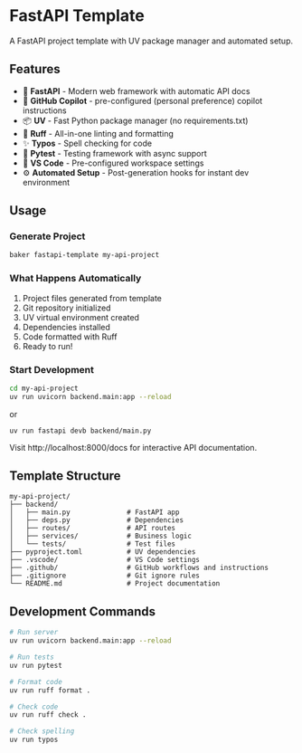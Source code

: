# FastAPI Template

A FastAPI project template with UV package manager and automated setup.

## Features

- 🚀 **FastAPI** - Modern web framework with automatic API docs
- 🤖 **GitHub Copilot** - pre-configured (personal preference) copilot instructions
- 📦 **UV** - Fast Python package manager (no requirements.txt)
- 🧹 **Ruff** - All-in-one linting and formatting
- ✨ **Typos** - Spell checking for code
- 🧪 **Pytest** - Testing framework with async support
- 🔧 **VS Code** - Pre-configured workspace settings
- ⚙️ **Automated Setup** - Post-generation hooks for instant dev environment

## Usage

### Generate Project
```bash
baker fastapi-template my-api-project
```

### What Happens Automatically
1. Project files generated from template
2. Git repository initialized
3. UV virtual environment created
4. Dependencies installed
5. Code formatted with Ruff
6. Ready to run!

### Start Development
```bash
cd my-api-project
uv run uvicorn backend.main:app --reload
```
or 
```
uv run fastapi devb backend/main.py 
```

Visit http://localhost:8000/docs for interactive API documentation.

## Template Structure

```
my-api-project/
├── backend/
│   ├── main.py              # FastAPI app
│   ├── deps.py              # Dependencies
│   ├── routes/              # API routes
│   ├── services/            # Business logic
│   └── tests/               # Test files
├── pyproject.toml           # UV dependencies
├── .vscode/                 # VS Code settings
├── .github/                 # GitHub workflows and instructions
├── .gitignore               # Git ignore rules
└── README.md                # Project documentation
```

## Development Commands

```bash
# Run server
uv run uvicorn backend.main:app --reload

# Run tests
uv run pytest

# Format code
uv run ruff format .

# Check code
uv run ruff check .

# Check spelling
uv run typos
```

